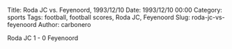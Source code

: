 Title: Roda JC vs. Feyenoord, 1993/12/10
Date: 1993/12/10 00:00
Category: sports
Tags: football, football scores, Roda JC, Feyenoord
Slug: roda-jc-vs-feyenoord
Author: carbonero


Roda JC 1 - 0 Feyenoord

